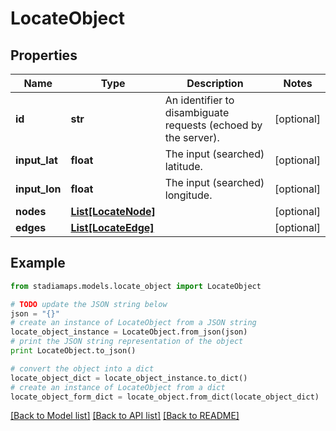 # LocateObject


## Properties
Name | Type | Description | Notes
------------ | ------------- | ------------- | -------------
**id** | **str** | An identifier to disambiguate requests (echoed by the server). | [optional] 
**input_lat** | **float** | The input (searched) latitude. | [optional] 
**input_lon** | **float** | The input (searched) longitude. | [optional] 
**nodes** | [**List[LocateNode]**](LocateNode.md) |  | [optional] 
**edges** | [**List[LocateEdge]**](LocateEdge.md) |  | [optional] 

## Example

```python
from stadiamaps.models.locate_object import LocateObject

# TODO update the JSON string below
json = "{}"
# create an instance of LocateObject from a JSON string
locate_object_instance = LocateObject.from_json(json)
# print the JSON string representation of the object
print LocateObject.to_json()

# convert the object into a dict
locate_object_dict = locate_object_instance.to_dict()
# create an instance of LocateObject from a dict
locate_object_form_dict = locate_object.from_dict(locate_object_dict)
```
[[Back to Model list]](../README.md#documentation-for-models) [[Back to API list]](../README.md#documentation-for-api-endpoints) [[Back to README]](../README.md)


